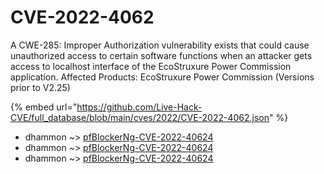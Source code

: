 # CVE-2022-4062

A CWE-285: Improper Authorization vulnerability exists that could cause unauthorized access to certain software functions when an attacker gets access to localhost interface of the EcoStruxure Power Commission application. Affected Products: EcoStruxure Power Commission (Versions prior to V2.25)

{% embed url="https://github.com/Live-Hack-CVE/full_database/blob/main/cves/2022/CVE-2022-4062.json" %}


* dhammon ~> [pfBlockerNg-CVE-2022-40624](https://www.alice-snow.ru/2022/database/cve-2022-4062/pfblockerng-cve-2022-40624-dhammon)
* dhammon ~> [pfBlockerNg-CVE-2022-40624](https://www.alice-snow.ru/2022/database/cve-2022-4062/pfblockerng-cve-2022-40624-dhammon)
* dhammon ~> [pfBlockerNg-CVE-2022-40624](https://www.alice-snow.ru/2022/database/cve-2022-4062/pfblockerng-cve-2022-40624-dhammon)
